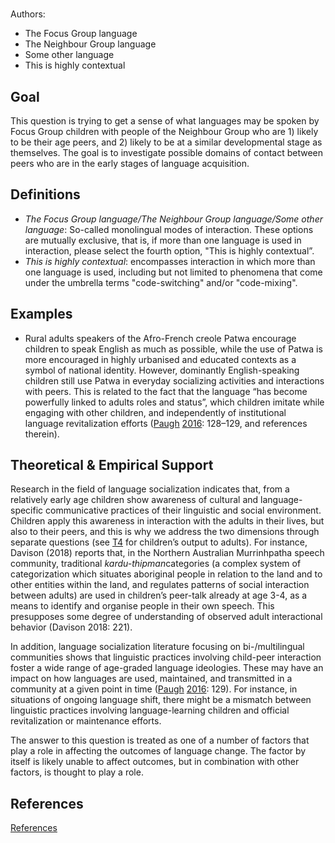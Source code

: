 # [](ContributionTable?__template__=property.md&property=name#cldf:T5)

Authors: [](ContributionTable?__template__=property.md&property=contributor#cldf:T5)
- The Focus Group language
- The Neighbour Group language
- Some other language
- This is highly contextual

## Goal

This question is trying to get a sense of what languages may be spoken by Focus Group children with people of the Neighbour Group who are 1) likely to be their age peers, and 2) likely to be at a similar developmental stage as themselves. The goal is to investigate possible domains of contact between peers who are in the early stages of language acquisition.


## Definitions

- *The Focus Group language/The Neighbour Group language/Some other language*: So-called monolingual modes of interaction. These options are mutually exclusive, that is, if more than one language is used in interaction, please select the fourth option, "This is highly contextual”.
- *This is highly contextual*: encompasses interaction in which more than one language is used, including but not limited to phenomena that come under the umbrella terms "code-switching" and/or "code-mixing".

## Examples

- Rural adults speakers of the Afro-French creole Patwa encourage children to speak English as much as possible, while the use of Patwa is more encouraged in highly urbanised and educated contexts as a symbol of national identity. However, dominantly English-speaking children still use Patwa in everyday socializing activities and interactions with peers. This is related to the fact that the language “has become powerfully linked to adults roles and status”, which children imitate while engaging with other children, and independently of institutional language revitalization efforts ([Paugh](sources.bib?ref&with_internal_ref_link&keep_label#cldf:Paugh2016) [2016](sources.bib?ref&with_internal_ref_link&keep_label#cldf:Paugh2016): 128–129, and references therein).

## Theoretical & Empirical Support

Research in the field of language socialization indicates that, from a relatively early age children show awareness of cultural and language-specific communicative practices of their linguistic and social environment. Children apply this awareness in interaction with the adults in their lives, but also to their peers, and this is why we address the two dimensions through separate questions (see [T4](T4.md) for children’s output to adults). For instance, Davison (2018) reports that, in the Northern Australian Murrinhpatha speech community, traditional *kardu-thipman*categories (a complex system of categorization which situates aboriginal people in relation to the land and to other entities within the land, and regulates patterns of social interaction between adults) are used in children’s peer-talk already at age 3-4, as a means to identify and organise people in their own speech. This presupposes some degree of understanding of observed adult interactional behavior (Davison 2018: 221).

In addition, language socialization literature focusing on bi-/multilingual communities shows that linguistic practices involving child-peer interaction foster a wide range of age-graded language ideologies. These may have an impact on how languages are used, maintained, and transmitted in a community at a given point in time ([Paugh](sources.bib?ref&with_internal_ref_link&keep_label#cldf:Paugh2016) [2016](sources.bib?ref&with_internal_ref_link&keep_label#cldf:Paugh2016): 129). For instance, in situations of ongoing language shift, there might be a mismatch between linguistic practices involving language-learning children and official revitalization or maintenance efforts.

The answer to this question is treated as one of a number of factors that play a role in affecting the outcomes of language change. The factor by itself is likely unable to affect outcomes, but in combination with other factors, is thought to play a role.

## References

[References](Source?cited_only&with_link#cldf:__all__)